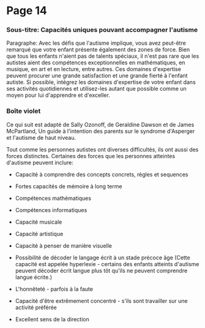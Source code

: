# Page 14
### Sous-titre: Capacités uniques pouvant accompagner l'autisme
Paragraphe: Avec les défis que l'autisme implique, vous avez peut-être remarqué que votre enfant présente également des zones de force. Bien que tous les enfants n'aient pas de talents spéciaux, il n'est pas rare que les autistes aient des compétences exceptionnelles en mathématiques, en musique, en art et en lecture, entre autres. Ces domaines d'expertise peuvent procurer une grande satisfaction et une grande fierté à l'enfant autiste. Si possible, intégrez les domaines d'expertise de votre enfant dans ses activités quotidiennes et utilisez-les autant que possible comme un moyen pour lui d'apprendre et d'exceller.

### Boîte violet
Ce qui suit est adapté de Sally Ozonoff, de Geraldine Dawson et de James McPartland, Un guide à l'intention des parents sur le syndrome d'Asperger et l'autisme de haut niveau.

Tout comme les personnes autistes ont diverses difficultés, ils ont aussi des forces distinctes. Certaines des forces que les personnes atteintes d'autisme peuvent inclure:

  * Capacité à comprendre des concepts concrets, règles et sequences

  * Fortes capacités de mémoire à long terme

  * Compétences mathématiques

  * Compétences informatiques

  * Capacité musicale

  * Capacité artistique

  * Capacité à penser de manière visuelle

  * Possibilité de décoder le langage écrit à un stade précoce âge (Cette capacité est appelée hyperlexie - certains des enfants atteints d'autisme peuvent décoder écrit langue plus tôt qu'ils ne peuvent comprendre langue écrite.)

  * L'honnêteté - parfois à la faute

  * Capacité d'être extrêmement concentré - s'ils sont travailler sur une activité préférée

  * Excellent sens de la direction
